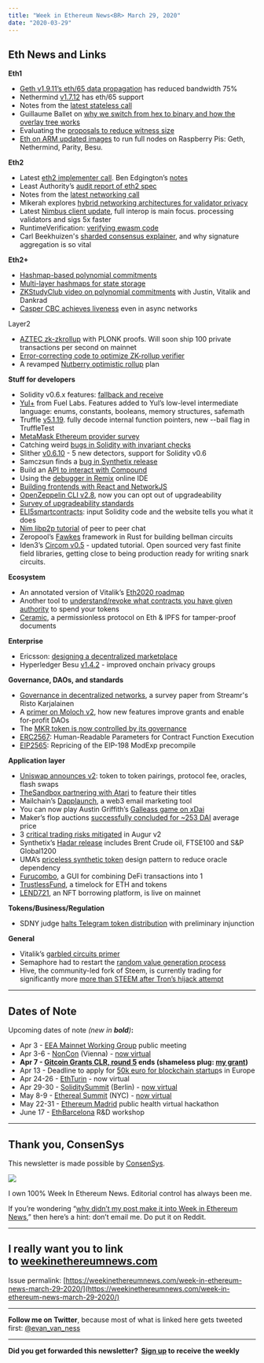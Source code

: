 ```yaml
---
title: "Week in Ethereum News<BR> March 29, 2020"
date: "2020-03-29"
---
```


## **Eth News and Links**

**Eth1**

- [Geth v1.9.11’s eth/65 data propagation](https://twitter.com/peter_szilagyi/status/1243496759294337026) has reduced bandwidth 75%
- Nethermind [v1.7.12](https://github.com/NethermindEth/nethermind/releases/tag/1.7.12) has eth/65 support
- Notes from the [latest stateless call](https://ethresear.ch/t/stateless-ethereum-march-25th-call-digest/7202)
- Guillaume Ballet on [why we switch from hex to binary and how the overlay tree works](https://medium.com/@gballet/ethereum-state-tree-format-change-using-an-overlay-e0862d1bf201)
- Evaluating the [proposals to reduce witness size](https://ethresear.ch/t/survey-of-proposals-to-reduce-block-witness-size/7173/)
- [Eth on ARM updated images](https://www.reddit.com/r/ethereum/comments/fo1p2b/ethereum_on_arm_nethermind_and_hyperledger_besu/) to run full nodes on Raspberry Pis: Geth, Nethermind, Parity, Besu.

**Eth2**

- Latest [eth2 implementer call](https://youtu.be/Vn1oHH55yPk?t=245). Ben Edgington’s [notes](https://hackmd.io/@benjaminion/BkdbG45II)
- Least Authority’s [audit report of eth2 spec](https://leastauthority.com/blog/ethereum-2-0-specifications/)
- Notes from the [latest networking call](https://hackmd.io/@benjaminion/rkEn7C_88)
- Mikerah explores [hybrid networking architectures for validator privacy](https://ethresear.ch/t/exploring-a-hybrid-networking-architecture-for-improved-validator-privacy-in-eth2-0/7207)
- Latest [Nimbus client update](https://our.status.im/nimbus-march-update/), full interop is main focus. processing validators and sigs 5x faster
- RuntimeVerification: [verifying ewasm code](https://medium.com/dlabvc/verifying-ethereum-flavored-wasm-ewasm-code-de91ab3179be)
- Carl Beekhuizen's [sharded consensus explainer](https://blog.ethereum.org/2020/03/27/sharding-consensus/), and why signature aggregation is so vital

**Eth2+**

- [Hashmap-based polynomial commitments](https://ethresear.ch/t/hashmap-based-polynomial-commitments-for-state/7186)
- [Multi-layer hashmaps for state storage](https://ethresear.ch/t/multi-layer-hashmaps-for-state-storage/7211)
- [ZKStudyClub video on polynomial commitments](https://www.youtube.com/watch?v=Fti600ag_I8) with Justin, Vitalik and Dankrad
- [Casper CBC achieves liveness](https://eprint.iacr.org/2020/362.pdf) even in async networks

Layer2

- [AZTEC zk-zkrollup](https://medium.com/aztec-protocol/aztec-fast-privacy-with-zk%C2%B2-rollup-7c742f45457) with PLONK proofs. Will soon ship 100 private transactions per second on mainnet
- [Error-correcting code to optimize ZK-rollup verifier](https://ethresear.ch/t/error-correcting-code-to-optimize-zk-rollup-verifier/7192)
- A revamped [Nutberry optimistic rollup](https://ethresear.ch/t/abra-ka-dabra-a-k-d-a-revamped-nutberry-protocol/7175) plan

**Stuff for developers**

- Solidity v0.6.x features: [fallback and receive](https://solidity.ethereum.org/2020/03/26/fallback-receive-split/)
- [Yul+](https://medium.com/@fuellabs/introducing-yul-a-new-low-level-language-for-ethereum-aa64ce89512f) from Fuel Labs. Features added to Yul’s low-level intermediate language: enums, constants, booleans, memory structures, safemath
- Truffle [v5.1.19](https://github.com/trufflesuite/truffle/releases/tag/v5.1.19). fully decode internal function pointers, new --bail flag in TruffleTest
- [MetaMask Ethereum provider survey](https://docs.google.com/forms/d/e/1FAIpQLSc9iZf2xZEx-ae3-0C9zk6Kmi8tBCvsVxD30fDBEVUj5JuOyA/viewform)
- Catching weird [bugs in Solidity with invariant checks](https://medium.com/@muellerberndt/catching-weird-security-bugs-in-solidity-smart-contracts-with-invariant-checks-435582dfb5bd)
- Slither [v0.6.10](https://github.com/crytic/slither/releases/tag/0.6.10) - 5 new detectors, support for Solidity v0.6
- Samczsun finds a [bug in Synthetix release](https://blog.synthetix.io/bug-disclosure/)
- Build an [API to interact with Compound](https://medium.com/compound-finance/compound-ethereum-api-with-infura-1f5c555fd4a2)
- Using the [debugger in Remix](https://medium.com/remix-ide/remix-debugger-b542ea24a0d) online IDE
- [Building frontends with React and NetworkJS](https://blog.infura.io/dapp-frontend-network)
- [OpenZeppelin CLI v2.8](https://forum.openzeppelin.com/t/openzeppelin-cli-2-8-opt-out-of-upgradeability/2477), now you can opt out of upgradeability
- [Survey of upgradeability standards](https://medium.com/coinmonks/summary-of-ethereum-upgradeable-smart-contract-r-d-part-2-2020-db141af915a0)
- [ELI5smartcontracts](https://www.reddit.com/r/ethereum/comments/fpp287/solidity_to_eli5_compiler_human_readable_smart/): input Solidity code and the website tells you what it does
- [Nim libp2p tutorial](https://our.status.im/nim-libp2p-tutorial-chat/) of peer to peer chat
- Zeropool’s [Fawkes](https://ethresear.ch/t/fawkes-crypto-zksnarks-framework-from-zeropool/7201) framework in Rust for building bellman circuits
- Iden3’s [Circom v0.5](https://blog.iden3.io/introducing-circom-0-point-5.html) - updated tutorial. Open sourced very fast finite field libraries, getting close to being production ready for writing snark circuits.

**Ecosystem**

- An annotated version of Vitalik’s [Eth2020 roadmap](https://ethos.dev/ethereum-2020-roadmap/)
- Another tool to [understand/revoke what contracts you have given authority](https://james-sangalli.github.io/eth-allowance/) to spend your tokens
- [Ceramic](https://medium.com/ceramic/introduction-to-the-ceramic-protocol-8d56951ae3f), a permissionless protocol on Eth & IPFS for tamper-proof documents

**Enterprise**

- Ericsson: [designing a decentralized marketplace](https://www.ericsson.com/en/blog/2020/3/decentralized-marketplace-cloud)
- Hyperledger Besu [v1.4.2](https://github.com/hyperledger/besu/releases/tag/1.4.2) - improved onchain privacy groups

**Governance, DAOs, and standards**

- [Governance in decentralized networks](https://papers.ssrn.com/sol3/papers.cfm?abstract_id=3551099), a survey paper from Streamr's Risto Karjalainen
- A [primer on Moloch v2](https://medium.com/raid-guild/moloch-evolved-v2-primer-25c9cdeab455), how new features improve grants and enable for-profit DAOs
- The [MKR token is now controlled by its governance](https://blog.makerdao.com/the-transfer-of-mkr-token-control-to-governance-the-final-step/)
- [ERC2567](https://github.com/ethereum/EIPs/issues/2567): Human-Readable Parameters for Contract Function Execution
- [EIP2565](https://github.com/ethereum/EIPs/blob/1c10758235b5a1ec7f452cb238930f7967202310/EIPS/eip-2565.md): Repricing of the EIP-198 ModExp precompile

**Application layer**

- [Uniswap announces v2](https://uniswap.org/blog/uniswap-v2/): token to token pairings, protocol fee, oracles, flash swaps
- [TheSandbox partnering with Atari](https://medium.com/sandbox-game/partnership-announcement-the-sandbox-ft-atari-c0a828ed32c5) to feature their titles
- Mailchain’s [Dapplaunch](https://medium.com/@Mailchain_xyz/at-ethlondon-we-built-dapplaunch-a-web-3-marketing-platform-31bfd58e7f55), a web3 email marketing tool
- You can now play Austin Griffith’s [Galleass game on xDai](https://www.youtube.com/watch?v=UY-hMgjVvxk&feature=youtu.be)
- Maker’s flop auctions [successfully concluded for ~253 DAI](http://flops.live/) average price
- 3 [critical trading risks mitigated](https://medium.com/sunrise-over-the-merkle-trees/how-augur-v2-tackles-three-critical-trading-risks-912e53dc591a) in Augur v2
- Synthetix’s [Hadar release](https://blog.synthetix.io/the-hadar-release/) includes Brent Crude oil, FTSE100 and S&P Global1200
- UMA’s [priceless synthetic token](https://medium.com/uma-project/priceless-synthetic-tokens-f28e6452c18b) design pattern to reduce oracle dependency
- [Furucombo](https://furucombo.app), a GUI for combining DeFi transactions into 1
- [TrustlessFund](https://medium.com/trustless-fund/introducing-trustless-fund-67111a0869a6), a timelock for ETH and tokens
- [LEND721](https://medium.com/@deimantasspucys/launching-lend721-platform-on-ethereum-mainnet-e5054b040446), an NFT borrowing platform, is live on mainnet

**Tokens/Business/Regulation**

- SDNY judge [halts Telegram token distribution](http://www.innercitypress.com/sdnycrypto2secvtelegram032420.html) with preliminary injunction

**General**

- Vitalik’s [garbled circuits primer](https://vitalik.ca/general/2020/03/21/garbled.html)
- Semaphore had to restart the [random value generation process](https://medium.com/@weijiek/restarting-the-semaphore-random-value-generation-process-980e19db11da)
- Hive, the community-led fork of Steem, is currently trading for significantly more [more than STEEM after Tron’s hijack attempt](https://steempeak.com/communityfork/@hiveio/announcing-the-launch-of-hive-blockchain)

* * *

## **Dates of Note**

Upcoming dates of note _(_new in **bold**_)_**:**

- Apr 3 - [EEA Mainnet Working Group](https://medium.com/@tasd/first-public-meeting-of-enterprise-ethereum-alliance-mainnet-working-group-scheduled-9ec6c6afc98e) public meeting
- Apr 3-6 - [NonCon](https://noncon.org/) (Vienna) - [now virtual](https://twitter.com/ParallelePolis/status/1237450754761293830)
- **Apr 7 - [Gitcoin Grants CLR, round 5](https://gitcoin.co/grants/) ends (shameless plug: [my grant](https://gitcoin.co/grants/237/week-in-ethereum-news))**
- Apr 13 - Deadline to apply for [50k euro for blockchain startup](https://blockchers.eu/open-calls/)s in Europe
- Apr 24-26 - [EthTurin](https://ethturin.com/) - now virtual
- Apr 29-30 - [SoliditySummit](https://solidity-summit.ethereum.org/) (Berlin) - [now virtual](https://twitter.com/ethchris/status/1237833026257764359)
- May 8-9 - [Ethereal Summit](https://www.etherealsummit.com/) (NYC) - [now virtual](https://www.etherealsummit.com/news/join-us-for-the-ethereal-virtual-summit-2020)
- May 22-31 - [Ethereum Madrid](https://ethereummadrid.com/hackathon-2020-update/) public health virtual hackathon
- June 17 - [EthBarcelona](https://ethbarcelona.github.io/) R&D workshop

* * *

## **Thank you, ConsenSys**

This newsletter is made possible by [ConsenSys](https://consensys.net/).  

[![](https://cdn.substack.com/image/fetch/w_1456,c_limit,f_auto,q_auto:good/https%3A%2F%2Fbucketeer-e05bbc84-baa3-437e-9518-adb32be77984.s3.amazonaws.com%2Fpublic%2Fimages%2F08f1b2fd-57e2-4d4b-bd42-730c769114be_240x240.jpeg)](https://cdn.substack.com/image/fetch/c_limit,f_auto,q_auto:good/https%3A%2F%2Fbucketeer-e05bbc84-baa3-437e-9518-adb32be77984.s3.amazonaws.com%2Fpublic%2Fimages%2F08f1b2fd-57e2-4d4b-bd42-730c769114be_240x240.jpeg)

I own 100% Week In Ethereum News. Editorial control has always been me.

If you’re wondering “[why didn’t my post make it into Week in Ethereum News](https://www.evanvanness.com/post/179914035841/why-didnt-my-post-make-the-newsletter),” then here’s a hint: don’t email me. Do put it on Reddit.

* * *

## **I really want you to link to [weekinethereumnews.com](https://weekinethereumnews.com/)**

Issue permalink: [https://weekinethereumnews.com/week-in-ethereum-news-march-29-2020/](https://weekinethereumnews.com/week-in-ethereum-news-march-29-2020/)

* * *

**Follow me on Twitter**, because most of what is linked here gets tweeted first: [@evan\_van\_ness](https://twitter.com/evan_van_ness)

* * *

**Did you get forwarded this newsletter?  [Sign up](https://weekinethereum.substack.com/subscribe#about) to receive the weekly**
